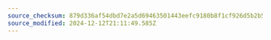 ```yaml
---
source_checksum: 879d336af54dbd7e2a5d69463501443eefc9180b8f1cf926d5b2b5e24918b7a4
source_modified: 2024-12-12T21:11:49.585Z
---
```


